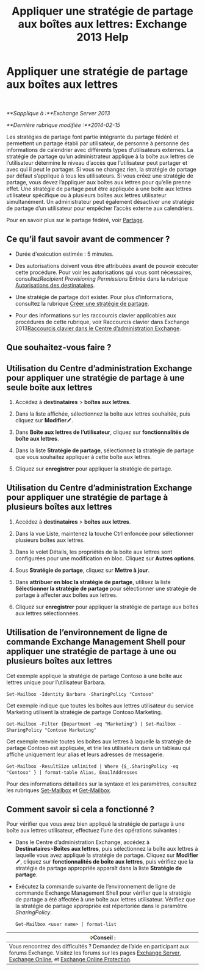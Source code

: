 ﻿---
title: 'Appliquer une stratégie de partage aux boîtes aux lettres: Exchange 2013 Help'
TOCTitle: Appliquer une stratégie de partage aux boîtes aux lettres
ms:assetid: dd4cc765-8469-4176-bb6e-d5b0f5235927
ms:mtpsurl: https://technet.microsoft.com/fr-fr/library/JJ657501(v=EXCHG.150)
ms:contentKeyID: 50479348
ms.date: 04/24/2018
mtps_version: v=EXCHG.150
ms.translationtype: HT
---

# Appliquer une stratégie de partage aux boîtes aux lettres

 

_**Sapplique à :**Exchange Server 2013_

_**Dernière rubrique modifiée :**2014-02-15_

Les stratégies de partage font partie intégrante du partage fédéré et permettent un partage établi par utilisateur, de personne à personne des informations de calendrier avec différents types d’utilisateurs externes. La stratégie de partage qu’un administrateur applique à la boîte aux lettres de l’utilisateur détermine le niveau d’accès que l’utilisateur peut partager et avec qui il peut le partager. Si vous ne changez rien, la stratégie de partage par défaut s’applique à tous les utilisateurs. Si vous créez une stratégie de partage, vous devez l’appliquer aux boîtes aux lettres pour qu’elle prenne effet. Une stratégie de partage peut être appliquée à une boîte aux lettres utilisateur spécifique ou à plusieurs boîtes aux lettres utilisateur simultanément. Un administrateur peut également désactiver une stratégie de partage d’un utilisateur pour empêcher l’accès externe aux calendriers.

Pour en savoir plus sur le partage fédéré, voir [Partage](sharing-exchange-2013-help.md).

## Ce qu’il faut savoir avant de commencer ?

  - Durée d'exécution estimée : 5 minutes.

  - Des autorisations doivent vous être attribuées avant de pouvoir exécuter cette procédure. Pour voir les autorisations qui vous sont nécessaires, consultez*Recipient Provisioning Permissions* Entrée dans la rubrique [Autorisations des destinataires](recipients-permissions-exchange-2013-help.md).

  - Une stratégie de partage doit exister. Pour plus d’informations, consultez la rubrique [Créer une stratégie de partage](create-a-sharing-policy-exchange-2013-help.md).

  - Pour des informations sur les raccourcis clavier applicables aux procédures de cette rubrique, voir Raccourcis clavier dans Exchange 2013[Raccourcis clavier dans le Centre d’administration Exchange](keyboard-shortcuts-in-the-exchange-admin-center-exchange-online-protection-help.md).

## Que souhaitez-vous faire ?

## Utilisation du Centre d’administration Exchange pour appliquer une stratégie de partage à une seule boîte aux lettres

1.  Accédez à **destinataires** \> **boîtes aux lettres**.

2.  Dans la liste affichée, sélectionnez la boîte aux lettres souhaitée, puis cliquez sur **Modifier**![Icône Modifier](images/Bb124582.6f53ccb2-1f13-4c02-bea0-30690e6ea71d(EXCHG.150).gif "Icône Modifier").

3.  Dans **Boîte aux lettres de l’utilisateur**, cliquez sur **fonctionnalités de boîte aux lettres**.

4.  Dans la liste **Stratégie de partage**, sélectionnez la stratégie de partage que vous souhaitez appliquer à cette boîte aux lettres.

5.  Cliquez sur **enregistrer** pour appliquer la stratégie de partage.

## Utilisation du Centre d’administration Exchange pour appliquer une stratégie de partage à plusieurs boîtes aux lettres

1.  Accédez à **destinataires** \> **boîtes aux lettres**.

2.  Dans la vue Liste, maintenez la touche Ctrl enfoncée pour sélectionner plusieurs boîtes aux lettres.

3.  Dans le volet Détails, les propriétés de la boîte aux lettres sont configurées pour une modification en bloc. Cliquez sur **Autres options**.

4.  Sous **Stratégie de partage**, cliquez sur **Mettre à jour**.

5.  Dans **attribuer en bloc la stratégie de partage**, utilisez la liste **Sélectionner la stratégie de partage** pour sélectionner une stratégie de partage à affecter aux boîtes aux lettres.

6.  Cliquez sur **enregistrer** pour appliquer la stratégie de partage aux boîtes aux lettres sélectionnées.

## Utilisation de l’environnement de ligne de commande Exchange Management Shell pour appliquer une stratégie de partage à une ou plusieurs boîtes aux lettres

Cet exemple applique la stratégie de partage Contoso à une boîte aux lettres unique pour l’utilisateur Barbara.

    Set-Mailbox -Identity Barbara -SharingPolicy "Contoso"

Cet exemple indique que toutes les boîtes aux lettres utilisateur du service Marketing utilisent la stratégie de partage Contoso Marketing.

    Get-Mailbox -Filter {Department -eq "Marketing"} | Set-Mailbox -SharingPolicy "Contoso Marketing"

Cet exemple renvoie toutes les boîtes aux lettres à laquelle la stratégie de partage Contoso est appliquée, et trie les utilisateurs dans un tableau qui affiche uniquement leur alias et leurs adresses de messagerie.

    Get-Mailbox -ResultSize unlimited | Where {$_.SharingPolicy -eq "Contoso" } | format-table Alias, EmailAddresses

Pour des informations détaillées sur la syntaxe et les paramètres, consultez les rubriques [Set-Mailbox](https://technet.microsoft.com/fr-fr/library/bb123981\(v=exchg.150\)) et [Get-Mailbox](https://technet.microsoft.com/fr-fr/library/bb123685\(v=exchg.150\)).

## Comment savoir si cela a fonctionné ?

Pour vérifier que vous avez bien appliqué la stratégie de partage à une boîte aux lettres utilisateur, effectuez l’une des opérations suivantes :

  - Dans le Centre d’administration Exchange, accédez à **Destinataires**\>**Boîtes aux lettres**, puis sélectionnez la boîte aux lettres à laquelle vous avez appliqué la stratégie de partage. Cliquez sur **Modifier**![Icône Modifier](images/Bb124582.6f53ccb2-1f13-4c02-bea0-30690e6ea71d(EXCHG.150).gif "Icône Modifier"), cliquez sur **fonctionnalités de boîte aux lettres**, puis vérifiez que la stratégie de partage appropriée apparaît dans la liste **Stratégie de partage**.

  - Exécutez la commande suivante de l’environnement de ligne de commande Exchange Management Shell pour vérifier que la stratégie de partage a été affectée à une boîte aux lettres utilisateur. Vérifiez que la stratégie de partage appropriée est répertoriée dans le paramètre *SharingPolicy*.
    
        Get-Mailbox <user name> | format-list

<table>
<thead>
<tr class="header">
<th><img src="images/Bb125224.tip(EXCHG.150).gif" title="Conseil" alt="Conseil" />Conseil :</th>
</tr>
</thead>
<tbody>
<tr class="odd">
<td>Vous rencontrez des difficultés ? Demandez de l’aide en participant aux forums Exchange. Visitez les forums sur les pages <a href="https://go.microsoft.com/fwlink/p/?linkid=60612">Exchange Server</a>, <a href="https://go.microsoft.com/fwlink/p/?linkid=267542">Exchange Online</a>, et <a href="https://go.microsoft.com/fwlink/p/?linkid=285351">Exchange Online Protection</a>.</td>
</tr>
</tbody>
</table>

